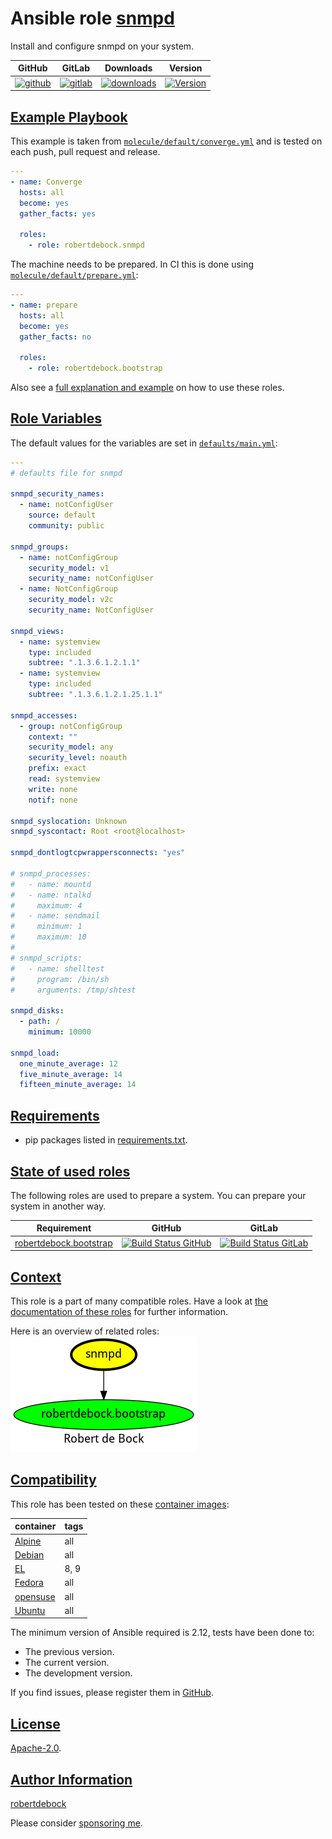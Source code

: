 # Ansible role [snmpd](#snmpd)

Install and configure snmpd on your system.

|GitHub|GitLab|Downloads|Version|
|------|------|---------|-------|
|[![github](https://github.com/robertdebock/ansible-role-snmpd/workflows/Ansible%20Molecule/badge.svg)](https://github.com/robertdebock/ansible-role-snmpd/actions)|[![gitlab](https://gitlab.com/robertdebock-iac/ansible-role-snmpd/badges/master/pipeline.svg)](https://gitlab.com/robertdebock-iac/ansible-role-snmpd)|[![downloads](https://img.shields.io/ansible/role/d/24588)](https://galaxy.ansible.com/robertdebock/snmpd)|[![Version](https://img.shields.io/github/release/robertdebock/ansible-role-snmpd.svg)](https://github.com/robertdebock/ansible-role-snmpd/releases/)|

## [Example Playbook](#example-playbook)

This example is taken from [`molecule/default/converge.yml`](https://github.com/robertdebock/ansible-role-snmpd/blob/master/molecule/default/converge.yml) and is tested on each push, pull request and release.

```yaml
---
- name: Converge
  hosts: all
  become: yes
  gather_facts: yes

  roles:
    - role: robertdebock.snmpd
```

The machine needs to be prepared. In CI this is done using [`molecule/default/prepare.yml`](https://github.com/robertdebock/ansible-role-snmpd/blob/master/molecule/default/prepare.yml):

```yaml
---
- name: prepare
  hosts: all
  become: yes
  gather_facts: no

  roles:
    - role: robertdebock.bootstrap
```

Also see a [full explanation and example](https://robertdebock.nl/how-to-use-these-roles.html) on how to use these roles.

## [Role Variables](#role-variables)

The default values for the variables are set in [`defaults/main.yml`](https://github.com/robertdebock/ansible-role-snmpd/blob/master/defaults/main.yml):

```yaml
---
# defaults file for snmpd

snmpd_security_names:
  - name: notConfigUser
    source: default
    community: public

snmpd_groups:
  - name: notConfigGroup
    security_model: v1
    security_name: notConfigUser
  - name: NotConfigGroup
    security_model: v2c
    security_name: NotConfigUser

snmpd_views:
  - name: systemview
    type: included
    subtree: ".1.3.6.1.2.1.1"
  - name: systemview
    type: included
    subtree: ".1.3.6.1.2.1.25.1.1"

snmpd_accesses:
  - group: notConfigGroup
    context: ""
    security_model: any
    security_level: noauth
    prefix: exact
    read: systemview
    write: none
    notif: none

snmpd_syslocation: Unknown
snmpd_syscontact: Root <root@localhost>

snmpd_dontlogtcpwrappersconnects: "yes"

# snmpd_processes:
#   - name: mountd
#   - name: ntalkd
#     maximum: 4
#   - name: sendmail
#     minimum: 1
#     maximum: 10
#
# snmpd_scripts:
#   - name: shelltest
#     program: /bin/sh
#     arguments: /tmp/shtest

snmpd_disks:
  - path: /
    minimum: 10000

snmpd_load:
  one_minute_average: 12
  five_minute_average: 14
  fifteen_minute_average: 14
```

## [Requirements](#requirements)

- pip packages listed in [requirements.txt](https://github.com/robertdebock/ansible-role-snmpd/blob/master/requirements.txt).

## [State of used roles](#state-of-used-roles)

The following roles are used to prepare a system. You can prepare your system in another way.

| Requirement | GitHub | GitLab |
|-------------|--------|--------|
|[robertdebock.bootstrap](https://galaxy.ansible.com/robertdebock/bootstrap)|[![Build Status GitHub](https://github.com/robertdebock/ansible-role-bootstrap/workflows/Ansible%20Molecule/badge.svg)](https://github.com/robertdebock/ansible-role-bootstrap/actions)|[![Build Status GitLab](https://gitlab.com/robertdebock-iac/ansible-role-bootstrap/badges/master/pipeline.svg)](https://gitlab.com/robertdebock-iac/ansible-role-bootstrap)|

## [Context](#context)

This role is a part of many compatible roles. Have a look at [the documentation of these roles](https://robertdebock.nl/) for further information.

Here is an overview of related roles:
![dependencies](https://raw.githubusercontent.com/robertdebock/ansible-role-snmpd/png/requirements.png "Dependencies")

## [Compatibility](#compatibility)

This role has been tested on these [container images](https://hub.docker.com/u/robertdebock):

|container|tags|
|---------|----|
|[Alpine](https://hub.docker.com/r/robertdebock/alpine)|all|
|[Debian](https://hub.docker.com/r/robertdebock/debian)|all|
|[EL](https://hub.docker.com/r/robertdebock/enterpriselinux)|8, 9|
|[Fedora](https://hub.docker.com/r/robertdebock/fedora/)|all|
|[opensuse](https://hub.docker.com/r/robertdebock/opensuse)|all|
|[Ubuntu](https://hub.docker.com/r/robertdebock/ubuntu)|all|

The minimum version of Ansible required is 2.12, tests have been done to:

- The previous version.
- The current version.
- The development version.

If you find issues, please register them in [GitHub](https://github.com/robertdebock/ansible-role-snmpd/issues).

## [License](#license)

[Apache-2.0](https://github.com/robertdebock/ansible-role-snmpd/blob/master/LICENSE).

## [Author Information](#author-information)

[robertdebock](https://robertdebock.nl/)

Please consider [sponsoring me](https://github.com/sponsors/robertdebock).
